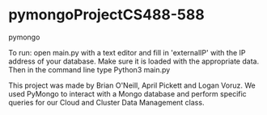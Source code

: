 # pymongoProjectCS488-588
pymongo

To run: open main.py with a text editor and fill in 'externalIP' with the IP address of
your database. Make sure it is loaded with the appropriate data. Then in the command line
type
Python3 main.py

This project was made by Brian O'Neill, April Pickett and Logan Voruz.
We used PyMongo to interact with a Mongo database and perform specific queries for our
Cloud and Cluster Data Management class.
